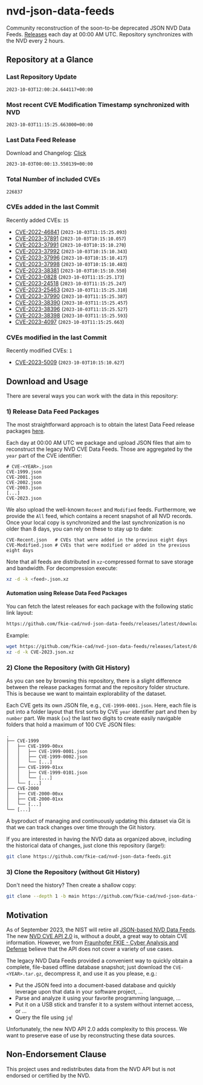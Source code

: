 # nvd-json-data-feeds

Community reconstruction of the soon-to-be deprecated JSON NVD Data Feeds. 
[Releases](https://github.com/fkie-cad/nvd-json-data-feeds/releases/latest) each day at 00:00 AM UTC.
Repository synchronizes with the NVD every 2 hours.

## Repository at a Glance

### Last Repository Update

```plain
2023-10-03T12:00:24.644117+00:00
```

### Most recent CVE Modification Timestamp synchronized with NVD

```plain
2023-10-03T11:15:25.663000+00:00
```

### Last Data Feed Release

Download and Changelog: [Click](https://github.com/fkie-cad/nvd-json-data-feeds/releases/latest)

```plain
2023-10-03T00:00:13.550139+00:00
```

### Total Number of included CVEs

```plain
226837
```

### CVEs added in the last Commit

Recently added CVEs: `15`

* [CVE-2022-46841](CVE-2022/CVE-2022-468xx/CVE-2022-46841.json) (`2023-10-03T11:15:25.093`)
* [CVE-2023-37891](CVE-2023/CVE-2023-378xx/CVE-2023-37891.json) (`2023-10-03T10:15:10.057`)
* [CVE-2023-37991](CVE-2023/CVE-2023-379xx/CVE-2023-37991.json) (`2023-10-03T10:15:10.270`)
* [CVE-2023-37992](CVE-2023/CVE-2023-379xx/CVE-2023-37992.json) (`2023-10-03T10:15:10.343`)
* [CVE-2023-37996](CVE-2023/CVE-2023-379xx/CVE-2023-37996.json) (`2023-10-03T10:15:10.417`)
* [CVE-2023-37998](CVE-2023/CVE-2023-379xx/CVE-2023-37998.json) (`2023-10-03T10:15:10.483`)
* [CVE-2023-38381](CVE-2023/CVE-2023-383xx/CVE-2023-38381.json) (`2023-10-03T10:15:10.550`)
* [CVE-2023-0828](CVE-2023/CVE-2023-08xx/CVE-2023-0828.json) (`2023-10-03T11:15:25.173`)
* [CVE-2023-24518](CVE-2023/CVE-2023-245xx/CVE-2023-24518.json) (`2023-10-03T11:15:25.247`)
* [CVE-2023-25463](CVE-2023/CVE-2023-254xx/CVE-2023-25463.json) (`2023-10-03T11:15:25.310`)
* [CVE-2023-37990](CVE-2023/CVE-2023-379xx/CVE-2023-37990.json) (`2023-10-03T11:15:25.387`)
* [CVE-2023-38390](CVE-2023/CVE-2023-383xx/CVE-2023-38390.json) (`2023-10-03T11:15:25.457`)
* [CVE-2023-38396](CVE-2023/CVE-2023-383xx/CVE-2023-38396.json) (`2023-10-03T11:15:25.527`)
* [CVE-2023-38398](CVE-2023/CVE-2023-383xx/CVE-2023-38398.json) (`2023-10-03T11:15:25.593`)
* [CVE-2023-4097](CVE-2023/CVE-2023-40xx/CVE-2023-4097.json) (`2023-10-03T11:15:25.663`)


### CVEs modified in the last Commit

Recently modified CVEs: `1`

* [CVE-2023-5009](CVE-2023/CVE-2023-50xx/CVE-2023-5009.json) (`2023-10-03T10:15:10.627`)


## Download and Usage

There are several ways you can work with the data in this repository:

### 1) Release Data Feed Packages

The most straightforward approach is to obtain the latest Data Feed release packages [here](https://github.com/fkie-cad/nvd-json-data-feeds/releases/latest).

Each day at 00:00 AM UTC we package and upload JSON files that aim to reconstruct the legacy NVD CVE Data Feeds.
Those are aggregated by the `year` part of the CVE identifier:

```
# CVE-<YEAR>.json
CVE-1999.json
CVE-2001.json
CVE-2002.json
CVE-2003.json
[...]
CVE-2023.json
```

We also upload the well-known `Recent` and `Modified` feeds.
Furthermore, we provide the `All` feed, which contains a recent snapshot of all NVD records.
Once your local copy is synchronized and the last synchronization is no older than 8 days, you can rely on these to stay up to date:

```plain
CVE-Recent.json   # CVEs that were added in the previous eight days
CVE-Modified.json # CVEs that were modified or added in the previous eight days
```

Note that all feeds are distributed in `xz`-compressed format to save storage and bandwidth.
For decompression execute:

```sh
xz -d -k <feed>.json.xz
```


#### Automation using Release Data Feed Packages

You can fetch the latest releases for each package with the following static link layout:

```sh
https://github.com/fkie-cad/nvd-json-data-feeds/releases/latest/download/CVE-<YEAR>.json.xz
```

Example:

```sh
wget https://github.com/fkie-cad/nvd-json-data-feeds/releases/latest/download/CVE-2023.json.xz
xz -d -k CVE-2023.json.xz
```

### 2) Clone the Repository (with Git History)

As you can see by browsing this repository, there is a slight difference between the release packages format and the repository folder structure.
This is because we want to maintain explorability of the dataset.

Each CVE gets its own JSON file, e.g., `CVE-1999-0001.json`.
Here, each file is put into a folder layout that first sorts by CVE `year` identifier part and then by `number` part.
We mask (`xx`) the last two digits to create easily navigable folders that hold a maximum of 100 CVE JSON files:

```plain
.
├── CVE-1999
│   ├── CVE-1999-00xx
│   │   ├── CVE-1999-0001.json
│   │   ├── CVE-1999-0002.json
│   │   └── [...]
│   ├── CVE-1999-01xx
│   │   ├── CVE-1999-0101.json
│   │   └── [...]
│   └── [...]
├── CVE-2000
│   ├── CVE-2000-00xx
│   ├── CVE-2000-01xx
│   └── [...]
└── [...]
```

A byproduct of managing and continuously updating this dataset via Git is that we can track changes over time through the Git history.

If you are interested in having the NVD data as organized above, including the historical data of changes, just clone this repository (large!):

```sh
git clone https://github.com/fkie-cad/nvd-json-data-feeds.git
```

### 3) Clone the Repository (without Git History)

Don't need the history? Then create a shallow copy:

```sh
git clone --depth 1 -b main https://github.com/fkie-cad/nvd-json-data-feeds.git
```

## Motivation

As of September 2023, the NIST will retire all [JSON-based NVD Data Feeds](https://nvd.nist.gov/vuln/data-feeds#divRetirementBanner-1).
The new [NVD CVE API 2.0](https://nvd.nist.gov/developers/vulnerabilities) is, without a doubt, a great way to obtain CVE information.
However, we from [Fraunhofer FKIE - Cyber Analysis and Defense](https://www.fkie.fraunhofer.de/en/departments/cad.html) believe that the API does not cover a variety of use cases.

The legacy NVD Data Feeds provided a convenient way to quickly obtain a complete, file-based offline database snapshot; just download the `CVE-<YEAR>.tar.gz`, decompress it, and use it as you please, e.g.:

* Put the JSON feed into a document-based database and quickly leverage upon that data in your software project, ...
* Parse and analyze it using your favorite programming language, ...
* Put it on a USB stick and transfer it to a system without internet access, or ...
* Query the file using `jq`!

Unfortunately, the new NVD API 2.0 adds complexity to this process.
We want to preserve ease of use by reconstructing these data sources.

## Non-Endorsement Clause

This project uses and redistributes data from the NVD API but is not endorsed or certified by the NVD.